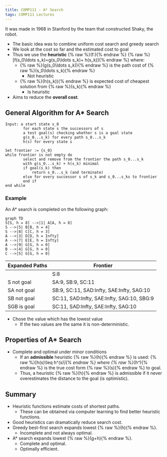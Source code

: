 ```yaml
---
title: COMP111 - A* Search
tags: COMP111 Lectures
---
```

It was made in 1968 in Stanford by the team that constructed Shaky, the robot.

* The basic idea was to combine uniform cost search and greedy search
* We look at the cost so far and the estimated cost to goal
* Thus  we use the **heuristic** {% raw %}\(f:\){% endraw %} {% raw %}\[f(s_0\ldots s_k)=g(s_0\ldots s_k)+ h(s_k)\]{% endraw %} where:
	* {% raw %}\(g(s_0\ldots s_k)\){% endraw %} is the path cost of {% raw %}\(s_0\ldots s_k\){% endraw %}
		* Not heuristic
	* {% raw %}\(h(s_k)\){% endraw %} is expected cost of cheapest solution from {% raw %}\(s_k\){% endraw %}
		* Is heuristic
* Aims to reduce the **overall cost**.

## General Algorithm for A* Search
```
Input: a start state s_0
		for each state s the successors of s
		a test goal(s) checking whether s is a goal state
		g(s_0...s_k) for every path s_0...s_k
		h(s) for every state s
		
Set frontier := {s_0}
while frontier is not empty do
		select and remove from the frontier the path s_0...s_k
		with g(s_0...s_k) + h(s_k) minimal
		if goal(s_k) then
			return s_0...s_k (and terminate)
		else for every successor s of s_k and s_0...s_ks to frontier
		end if
end while
```

### Example
An A* search is completed on the following graph:

```mermaid
graph TD
S[S, h = 8] -->|1| A[A, h = 8]
S -->|5| B[B, h = 4]
S -->|8| C[C, h = 3]
A -->|3| D[D, h = Infty]
A -->|7| E[E, h = Infty]
A -->|9| G[G, h = 0]
B -->|4| G[G, h = 0]
C -->|5| G[G, h = 0]
```

| Expanded Paths | Frontier |
| --- | --- |
| | S:8 |
| S not goal | SA:9, SB:9, SC:11 |
| SA not goal | SB:9, SC:11, SAD:Infty, SAE:Infty, SAG:10 |
| SB not goal | SC:11, SAD:Infty, SAE:Infty, SAG:10, SBG:9 |
| SGB is goal | SC:11, SAD:Infty, SAE:Infty, SAG:10 |

* Chose the value which has the lowest value
	* If the two values are the same it is non-deterministic.
	
## Properties of A* Search

* Complete and optimal under minor conditions
	* If an **admissible** heuristic {% raw %}\(h\){% endraw %} is used: {% raw %}\[h(s)\leq h^*(s)\]{% endraw %} where {% raw %}\(h^*\){% endraw %} is the true cost form {% raw %}\(s\){% endraw %} to goal.
	* Thus, a heuristic {% raw %}\(h\){% endraw %} is admissible if it never overestimates the distance to the goal (is optimistic).
	
## Summary
* Heuristic functions estimate costs of shortest paths.
	* These can be obtained via computer learning to find better heuristic functions. 
* Good heuristics can dramatically reduce search cost.
* Greedy best-first search expands lowest {% raw %}\(h\){% endraw %}.
	* Incomplete and not always optimal.
* A* search expands lowest {% raw %}\(g+h\){% endraw %}.
	* Complete and optimal.
	* Optimally efficient.
